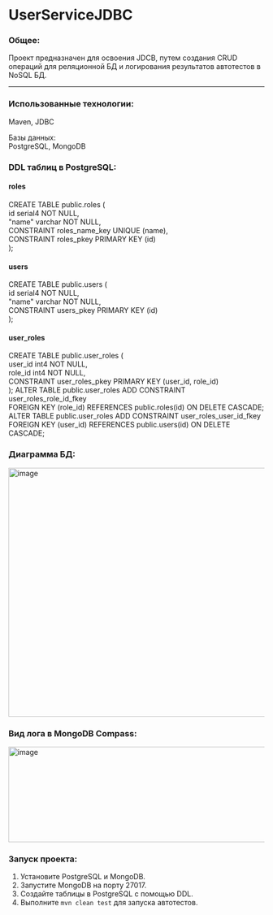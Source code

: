# UserServiceJDBC
### Общее:
Проект предназначен для освоения JDCB, путем создания CRUD операций для реляционной БД и логирования результатов автотестов в NoSQL БД.
***

### Использованные технологии:
Maven, JDBC

Базы данных: <br> PostgreSQL, MongoDB
### DDL таблиц в PostgreSQL:
#### roles
CREATE TABLE public.roles (<br>
	id serial4 NOT NULL,<br>
	"name" varchar NOT NULL,<br>
	CONSTRAINT roles_name_key UNIQUE (name),<br>
	CONSTRAINT roles_pkey PRIMARY KEY (id)<br>
);<br>
#### users
CREATE TABLE public.users (<br>
	id serial4 NOT NULL,<br>
	"name" varchar NOT NULL,<br>
	CONSTRAINT users_pkey PRIMARY KEY (id)<br>
);<br>
#### user_roles
CREATE TABLE public.user_roles (<br>
	user_id int4 NOT NULL,<br>
	role_id int4 NOT NULL,<br>
	CONSTRAINT user_roles_pkey PRIMARY KEY (user_id, role_id)<br>
);
ALTER TABLE public.user_roles ADD CONSTRAINT user_roles_role_id_fkey <br>
FOREIGN KEY (role_id) REFERENCES public.roles(id) ON DELETE CASCADE;<br>
ALTER TABLE public.user_roles ADD CONSTRAINT user_roles_user_id_fkey <br>
FOREIGN KEY (user_id) REFERENCES public.users(id) ON DELETE CASCADE;<br>

### Диаграмма БД:
<img width="1371" height="490" alt="image" src="https://github.com/user-attachments/assets/f41f4838-d38b-4d36-9f3d-9de961a66744" />

### Вид  лога в MongoDB Compass:
<img width="528" height="188" alt="image" src="https://github.com/user-attachments/assets/aa081762-7932-4d47-bac1-265df7a4d3e0" />

### Запуск проекта:
1. Установите PostgreSQL и MongoDB.
2. Запустите MongoDB на порту 27017.
3. Создайте таблицы в PostgreSQL с помощью DDL.
4. Выполните `mvn clean test` для запуска автотестов.






